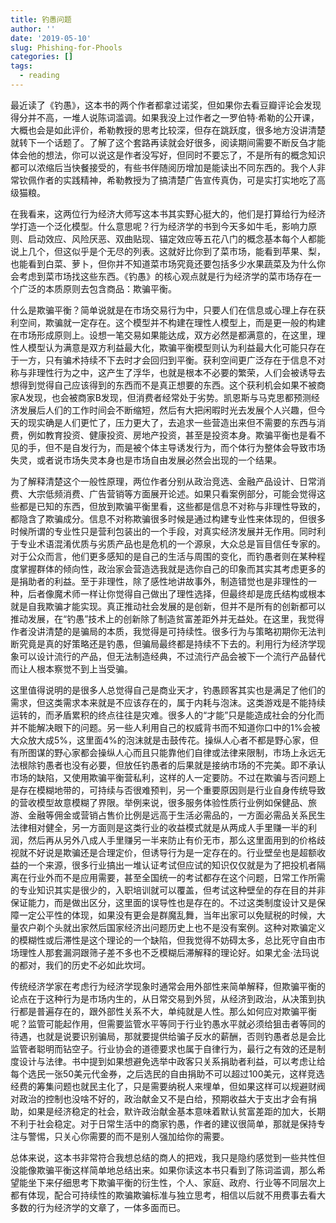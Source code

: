 ```yaml
---
title: 钓愚问题
author: ''
date: '2019-05-10'
slug: Phishing-for-Phools
categories: []
tags:
  - reading
---
```


最近读了《钓愚》，这本书的两个作者都拿过诺奖，但如果你去看豆瓣评论会发现得分并不高，一堆人说陈词滥调。如果我没上过作者之一罗伯特·希勒的公开课，大概也会是如此评价，希勒教授的思考比较深，但存在跳跃度，很多地方没讲清楚就转下一个话题了。了解了这个套路再读就会好很多，阅读期间需要不断反刍才能体会他的想法，你可以说这是作者没写好，但同时不要忘了，不是所有的概念知识都可以浓缩后当快餐接受的，有些书伴随阅历增加是能读出不同东西的。我个人非常钦佩作者的实践精神，希勒教授为了搞清楚广告宣传真伪，可是实打实地吃了高级猫粮。

在我看来，这两位行为经济大师写这本书其实野心挺大的，他们是打算给行为经济学打造一个泛化模型。什么意思呢？行为经济学的书到今天多如牛毛，影响力原则、启动效应、风险厌恶、双曲贴现、锚定效应等五花八门的概念基本每个人都能说上几个，但这似乎是个无尽的列表。这就好比你到了菜市场，能看到苹果、梨，也能看到白菜、萝卜，但你并不知道菜市场究竟还要包括多少水果蔬菜及为什么你会考虑到菜市场找这些东西。《钓愚》的核心观点就是行为经济学的菜市场存在一个广泛的本质原则去包含商品：欺骗平衡。

什么是欺骗平衡？简单说就是在市场交易行为中，只要人们在信息或心理上存在获利空间，欺骗就一定存在。这个模型并不构建在理性人模型上，而是更一般的构建在市场形成原则上。设想一笔交易如果能达成，双方必然是都满意的，在这里，理性人模型认为满意是双方利益最大化，欺骗平衡模型则认为利益最大化可能只存在于一方，只有骗术持续不下去时才会回归到平衡。获利空间更广泛存在于信息不对称与非理性行为之中，这产生了浮华，也就是根本不必要的繁荣，人们会被诱导去想得到觉得自己应该得到的东西而不是真正想要的东西。这个获利机会如果不被商家A发现，也会被商家B发现，但消费者经常处于劣势。凯恩斯与马克思都预测经济发展后人们的工作时间会不断缩短，然后有大把闲暇时光去发展个人兴趣，但今天的现实确是人们更忙了，压力更大了，去追求一些营造出来但不需要的东西与消费，例如教育投资、健康投资、房地产投资，甚至是投资本身。欺骗平衡也是看不见的手，但不是自发行为，而是被个体主导诱发行为，而个体行为整体会导致市场失灵，或者说市场失灵本身也是市场自由发展必然会出现的一个结果。

为了解释清楚这个一般性原理，两位作者分别从政治竞选、金融产品设计、日常消费、大宗低频消费、广告营销等方面展开论述。如果只看案例部分，可能会觉得这些都是已知的东西，但放到欺骗平衡里看，这些都是信息不对称与非理性导致的，都隐含了欺骗成分。信息不对称欺骗很多时候是通过构建专业性来体现的，但很多时候所谓的专业性只是营利包装出的一个手段，对真实经济发展并无作用。同时利于专业术语混淆优质与劣质产品也是危机的一个源泉，大众总是盲目信任专家的。对于公众而言，他们更多感知的是自己的生活与周围的变化，而钓愚者则在某种程度掌握群体的倾向性，政治家会营造选我就是选你自己的印象而其实其考虑更多的是捐助者的利益。至于非理性，除了感性地讲故事外，制造错觉也是非理性的一种，后者像魔术师一样让你觉得自己做出了理性选择，但最终却是庞氏结构或根本就是自我欺骗才能实现。真正推动社会发展的是创新，但并不是所有的创新都可以推动发展，在“钓愚”技术上的创新除了制造贫富差距外并无益处。在这里，我觉得作者没讲清楚的是骗局的本质，我觉得是可持续性。很多行为与策略初期你无法判断究竟是真的好策略还是钓愚，但骗局最终都是持续不下去的。利用行为经济学现象可以设计流行的产品，但无法制造经典，不过流行产品会被下一个流行产品替代而让人根本察觉不到上当受骗。

这里值得说明的是很多人总觉得自己是商业天才，钓愚顾客其实也是满足了他们的需求，但这类需求本来就是不应该存在的，属于内耗与泡沫。这类游戏是不能持续运转的，而矛盾累积的终点往往是灾难。很多人的“才能”只是能造成社会的分化而并不能解决眼下的问题。另一些人利用自己的权威背书而不知道你口中的1%会被大众放大成5%，这里面4%的泡沫就是击鼓传花。操纵人心者不都是野心家，但有所图谋的野心家都会操纵人心而且只能靠他们自律或法律来限制，市场上永远无法根除钓愚者也没有必要，但放任钓愚者的后果就是接纳市场的不完美。即不承认市场的缺陷，又使用欺骗平衡营私利，这样的人一定要防。不过在欺骗与否问题上是存在模糊地带的，可持续与否很难预判，另一个重要原因则是行业自身传统导致的营收模型故意模糊了界限。举例来说，很多服务体验性质行业例如保健品、旅游、金融等佣金或营销占售价比例是远高于生活必需品的，一方面必需品关系民生法律相对健全，另一方面则是这类行业的收益模式就是从两成人手里赚一半的利润，然后再从另外八成人手里赚另一半来防止有价无市，那么这里面用到的价格歧视就不好说是欺骗还是合理定价，但诱导行为是一定存在的。行业壁垒也是超额收益的一个来源，很多行业搞出一堆认证考试但应试的知识仅仅就是为了把投机者隔离在行业外而不是应用需要，甚至全国统一的考试都存在这个问题，日常工作所需的专业知识其实是很少的，入职培训就可以覆盖，但考试这种壁垒的存在目的并非保证能力，而是做出区分，这里面的误导性也是存在的。不过这类制度设计又是保障一定公平性的体现，如果没有更会是群魔乱舞，当年出家可以免赋税的时候，大量农户剃个头就出家然后国家经济出问题历史上也不是没有案例。这种对欺骗定义的模糊性或后滞性是这个理论的一个缺陷，但我觉得不妨碍太多，总比死守自由市场理性人那套漏洞跟筛子差不多也不乏模糊后滞解释的理论好。如果尤金·法玛说的都对，我们的历史不必如此坎坷。

传统经济学家在考虑行为经济学现象时通常会用外部性来简单解释，但欺骗平衡的论点在于这种行为是市场内生的，从日常交易到外贸，从经济到政治，从决策到执行都是普遍存在的，跟外部性关系不大，单纯就是人性。那么如何应对欺骗平衡呢？监管可能起作用，但需要监管水平等同于行业钓愚水平就必须给狙击者等同的待遇，也就是说要识别骗局，那就要提供给骗子反水的薪酬，否则钓愚者总是会比监管者聪明而钻空子。行业协会的道德要求也属于自律行为，最行之有效的还是制度设计与法律。书中提到如果想避免选举中政客只关系捐助者利益，可以考虑让给每个选民一张50美元代金券，之后选民的自由捐助不可以超过100美元，这样竞选经费的筹集问题也就民主化了，只是需要纳税人来埋单，但如果这样可以规避财阀对政治的控制也没啥不好的，政治献金又不是白给，预期收益大于支出才会有捐助，如果是经济稳定的社会，默许政治献金基本意味着默认贫富差距的加大，长期不利于社会稳定。对于日常生活中的商家钓愚，作者的建议很简单，那就是保持专注与警惕，只关心你需要的而不是别人强加给你的需要。

总体来说，这本书非常符合我想总结的商人的把戏，我只是隐约感觉到一些共性但没能像欺骗平衡这样简单地总结出来。如果你读这本书只看到了陈词滥调，那么希望能坐下来仔细思考下欺骗平衡的衍生性，个人、家庭、政府、行业等不同层次上都有体现，配合可持续性的欺骗欺骗标准与独立思考，相信以后就不用费事去看大多数的行为经济学的文章了，一体多面而已。